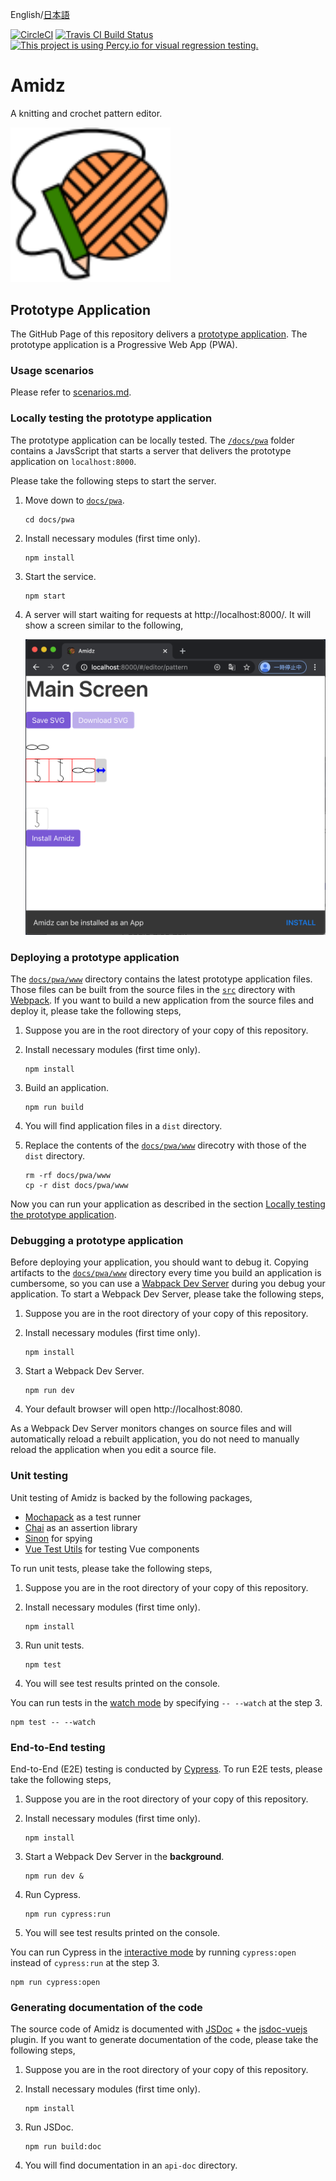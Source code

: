 English/[日本語](README_ja.md)

[![CircleCI](https://circleci.com/gh/kikuomax/amidz.svg?style=svg)](https://circleci.com/gh/kikuomax/amidz)
[![Travis CI Build Status](https://travis-ci.org/kikuomax/amidz.svg?branch=master)](https://travis-ci.org/kikuomax/amidz)
[![This project is using Percy.io for visual regression testing.](https://percy.io/static/images/percy-badge.svg)](https://percy.io/Kikuo-Emoto/amidz)

# Amidz

A knitting and crochet pattern editor.

<img src="imgs/logo.svg" width="256"></img>

## Prototype Application

The GitHub Page of this repository delivers a [prototype application](https://kikuomax.github.io/amidz/).
The prototype application is a Progressive Web App (PWA).

### Usage scenarios

Please refer to [scenarios.md](scenarios.md).

### Locally testing the prototype application

The prototype application can be locally tested.
The [`/docs/pwa`](/docs/pwa) folder contains a JavsScript that starts a server that delivers the prototype application on `localhost:8000`.

Please take the following steps to start the server.

1. Move down to [`docs/pwa`](/docs/pwa).

    ```
    cd docs/pwa
    ```

2. Install necessary modules (first time only).

    ```
    npm install
    ```

3. Start the service.

    ```
    npm start
    ```

4. A server will start waiting for requests at http://localhost:8000/.
   It will show a screen similar to the following,

   ![Sample Screen](imgs/sample-screen.png)

### Deploying a prototype application

The [`docs/pwa/www`](/docs/pwa/www) directory contains the latest prototype application files.
Those files can be built from the source files in the [`src`](/src) directory with [Webpack](https://webpack.js.org).
If you want to build a new application from the source files and deploy it, please take the following steps,

1. Suppose you are in the root directory of your copy of this repository.

2. Install necessary modules (first time only).

    ```
    npm install
    ```

3. Build an application.

    ```
    npm run build
    ```

4. You will find application files in a `dist` directory.

5. Replace the contents of the [`docs/pwa/www`](/docs/pwa/www) direcotry with those of the `dist` directory.

    ```
    rm -rf docs/pwa/www
    cp -r dist docs/pwa/www
    ```

Now you can run your application as described in the section [Locally testing the prototype application](#locally-testing-the-prototype-application).

### Debugging a prototype application

Before deploying your application, you should want to debug it.
Copying artifacts to the [`docs/pwa/www`](/docs/pwa/www) directory every time you build an application is cumbersome, so you can use a [Wabpack Dev Server](https://webpack.js.org/configuration/dev-server/) during you debug your application.
To start a Webpack Dev Server, please take the following steps,

1. Suppose you are in the root directory of your copy of this repository.

2. Install necessary modules (first time only).

    ```
    npm install
    ```

3. Start a Webpack Dev Server.

    ```
    npm run dev
    ```

4. Your default browser will open http://localhost:8080.

As a Webpack Dev Server monitors changes on source files and will automatically reload a rebuilt application, you do not need to manually reload the application when you edit a source file.

### Unit testing

Unit testing of Amidz is backed by the following packages,
- [Mochapack](https://github.com/sysgears/mochapack) as a test runner
- [Chai](https://www.chaijs.com) as an assertion library
- [Sinon](https://sinonjs.org) for spying
- [Vue Test Utils](https://vue-test-utils.vuejs.org) for testing Vue components

To run unit tests, please take the following steps,

1. Suppose you are in the root directory of your copy of this repository.

2. Install necessary modules (first time only).

    ```
    npm install
    ```

3. Run unit tests.

    ```
    npm test
    ```

4. You will see test results printed on the console.

You can run tests in the [watch mode](https://github.com/sysgears/mochapack#watch-mode---watch) by specifying `-- --watch` at the step 3.

```
npm test -- --watch
```

### End-to-End testing

End-to-End (E2E) testing is conducted by [Cypress](https://www.cypress.io).
To run E2E tests, please take the following steps,

1. Suppose you are in the root directory of your copy of this repository.

2. Install necessary modules (first time only).

    ```
    npm install
    ```

3. Start a Webpack Dev Server in the **background**.

    ```
    npm run dev &
    ```

4. Run Cypress.

    ```
    npm run cypress:run
    ```

5. You will see test results printed on the console.

You can run Cypress in the [interactive mode](https://docs.cypress.io/guides/guides/command-line.html#cypress-open) by running `cypress:open` instead of `cypress:run` at the step 3.

```
npm run cypress:open
```

### Generating documentation of the code

The source code of Amidz is documented with [JSDoc](https://github.com/jsdoc/jsdoc) + the [jsdoc-vuejs](https://github.com/Kocal/jsdoc-vuejs) plugin.
If you want to generate documentation of the code, please take the following steps,

1. Suppose you are in the root directory of your copy of this repository.

2. Install necessary modules (first time only).

    ```
    npm install
    ```

3. Run JSDoc.

    ```
    npm run build:doc
    ```

4. You will find documentation in an `api-doc` directory.